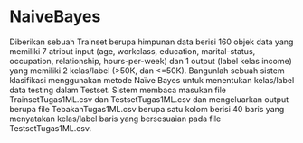 # NaiveBayes
Diberikan sebuah Trainset berupa himpunan data berisi 160 objek data yang memiliki 7 atribut input 
(age, workclass, education, marital-status, occupation, relationship, hours-per-week) 
dan 1 output (label kelas income) yang memiliki 2 kelas/label (>50K, dan &lt;=50K). 
Bangunlah sebuah sistem klasifikasi menggunakan metode Naïve Bayes untuk menentukan kelas/label data testing dalam Testset. 
Sistem membaca masukan file TrainsetTugas1ML.csv  dan TestsetTugas1ML.csv dan mengeluarkan output berupa file TebakanTugas1ML.csv 
berupa satu kolom berisi 40 baris yang menyatakan kelas/label baris yang bersesuaian pada file TestsetTugas1ML.csv.


